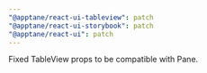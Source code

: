 ```yaml
---
"@apptane/react-ui-tableview": patch
"@apptane/react-ui-storybook": patch
"@apptane/react-ui": patch
---
```


Fixed TableView props to be compatible with Pane.
